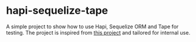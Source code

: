 # hapi-sequelize-tape
A simple project to show how to use Hapi, Sequelize ORM and Tape for testing. The project is inspired from
[this project](https://github.com/miguelcobain/hapi-boilerplate) and tailored for internal use. 



